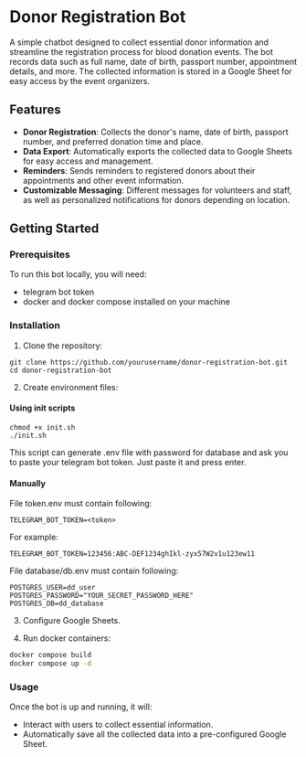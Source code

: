 # Donor Registration Bot

A simple chatbot designed to collect essential donor information and streamline the registration process for blood donation events. The bot records data such as full name, date of birth, passport number, appointment details, and more. The collected information is stored in a Google Sheet for easy access by the event organizers.

## Features

- **Donor Registration**: Collects the donor's name, date of birth, passport number, and preferred donation time and place.
- **Data Export**: Automatically exports the collected data to Google Sheets for easy access and management.
- **Reminders**: Sends reminders to registered donors about their appointments and other event information.
- **Customizable Messaging**: Different messages for volunteers and staff, as well as personalized notifications for donors depending on location.

## Getting Started

### Prerequisites

To run this bot locally, you will need:

- telegram bot token
- docker and docker compose installed on your machine

### Installation

1. Clone the repository:
```
git clone https://github.com/yourusername/donor-registration-bot.git
cd donor-registration-bot
```

2. Create environment files:

#### Using init scripts
```
chmod +x init.sh
./init.sh
```
This script can generate .env file with password for database and  ask you to paste your telegram bot token. Just paste it and press enter.


#### Manually

File token.env must contain following:
```
TELEGRAM_BOT_TOKEN=<token>
```
For example:
```
TELEGRAM_BOT_TOKEN=123456:ABC-DEF1234ghIkl-zyx57W2v1u123ew11
```

File database/db.env must contain following:
```
POSTGRES_USER=dd_user
POSTGRES_PASSWORD="YOUR_SECRET_PASSWORD_HERE"
POSTGRES_DB=dd_database
```

3. Configure Google Sheets.

4. Run docker containers:
```bash
docker compose build
docker compose up -d
```

### Usage

Once the bot is up and running, it will:

- Interact with users to collect essential information.
- Automatically save all the collected data into a pre-configured Google Sheet.
